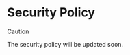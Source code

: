 # Security Policy

> [!CAUTION]
> The security policy will be updated soon.

<!-- ## Supported Versions

The following versions will receive security updates promptly
based on the maintainers' discretion.

| Version | Supported          |
| ------- | ------------------ |
| 1.x.x   | :white_check_mark: |

## Reporting a Vulnerability

Please use the [Security tab](https://github.com/self-assert/self-assert/security)
on GitHub to report a vulnerability. -->
